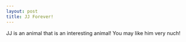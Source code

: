 ```yaml
---
layout: post
title: JJ Forever!
---
```

JJ is an animal that is an interesting animal!
You may like him very nuch!
